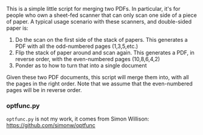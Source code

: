 This is a simple little script for merging two PDFs. In particular, it's for people who own a sheet-fed scanner that can only scan one side of a piece of paper. A typical usage scenario with these scanners, and double-sided paper is:

 1. Do the scan on the first side of the stack of papers. This generates a PDF with all the odd-numbered pages (1,3,5,etc.)
 2. Flip the stack of paper around and scan again. This generates a PDF, in reverse order, with the even-numbered pages (10,8,6,4,2)
 3. Ponder as to how to turn that into a single document

Given these two PDF documents, this script will merge them into, with all the pages in the right order. Note that we assume that the even-numbered pages will be
in reverse order.


### optfunc.py
`optfunc.py` is not my work, it comes from Simon Willison: https://github.com/simonw/optfunc
